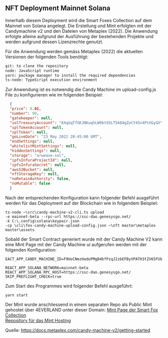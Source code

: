 ## NFT Deployment Mainnet Solana

Innerhalb diesem Deployment wird die Smart Foxes Collection auf dem Mainnet von Solana angelegt.
Die Erstellung und Mint erfolgten mit der Candymachine v2 und den Dateien von Metaplex (2022).
Die Anwendung erfolgte alleine aufgrund der Ausführung der bestehenden Projekte und werden aufgrund dessen Lizenzrechte genutzt.


Für die Anwendung werden gemäss Metaplex (2022) die aktuellen Versionen der folgenden Tools benötigt:

```bash
git: to clone the repository
node: JavaScript runtime
yarn: package manager to install the required dependencies
ts-node: TypeScript execution environment
```
Zur Anwendung ist es notwendig die Candy Machine im upload-config.js File zu konfigurieren wie im folgenden Beispiel:

```json
  {
  "price": 0.01,
  "number": 99,
  "gatekeeper": null,
  "solTreasuryAccount": "6XqGqTfGKJNKuqhLW9bt93LT5684gZoCY45n4PtXGyGX",
  "splTokenAccount": null,
  "splToken": null,
  "goLiveDate": "23 May 2022 20:45:00 GMT",
  "endSettings": null,
  "whitelistMintSettings": null,
  "hiddenSettings": null,
  "storage": "arweave-sol",
  "ipfsInfuraProjectId": null,
  "ipfsInfuraSecret": null,
  "awsS3Bucket": null,
  "nftStorageKey": null,
  "noRetainAuthority": false,
  "noMutable": false
  }
```

Nach der entsprechenden Konfiguration kann folgender Befehl ausgeführt werden für das Deployment auf der Blockchain wie in folgendem Beispiel:

```shell
ts-node ~\src\candy-machine-v2-cli.ts upload
-e mainnet-beta --rpc-url https://ssc-dao.genesysgo.net/
-k C:\.config\solana\keypair.json
-cp \cli\fox-candy-machine-upload-config.json ~\nft master\metaplex master\assets

```
Sobald der Smart Contract generiert wurde mit der Candy Machine V2 kann eine Mint Page mit der Candy Machine ui aufgerufen werden mit der folgenden Konfiguration:

```env
EACT_APP_CANDY_MACHINE_ID=F9HoCNmzHadoPMgB4bfPzqJ2zbEFByVPATH3tZV65FUk

REACT_APP_SOLANA_NETWORK=mainnet-beta
REACT_APP_SOLANA_RPC_HOST=https://ssc-dao.genesysgo.net/
SKIP_PREFLIGHT_CHECK=true

```
Zum Start des Programmes wird folgender Befehl ausgeführt:
```shell
yarn start
```

Der Mint wurde anschliessend in einem separaten Repo als Public Mint gehostet über 4EVERLAND unter dieser Domain:
[Mint Page der Smart Fox Collection](https://mint-hosting-plpzdw7y-rfuchs94.4everland.app/) <br>
[Repository für das Mint Hosting](https://github.com/rfuchs94/Mint-Hosting)

Quelle: https://docs.metaplex.com/candy-machine-v2/getting-started
